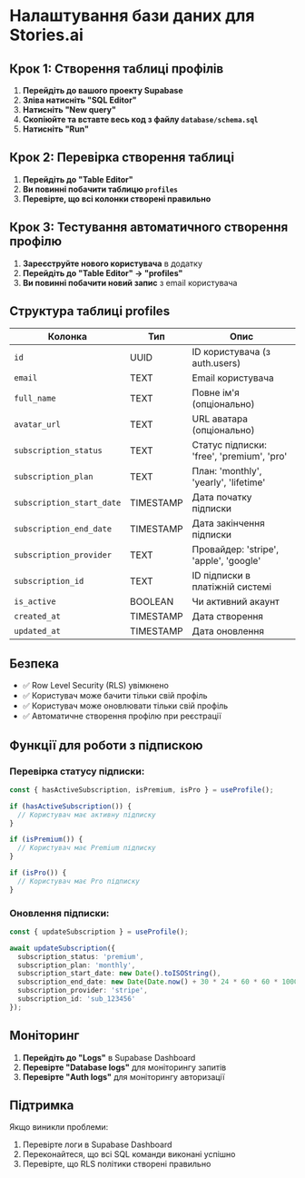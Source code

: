 # Налаштування бази даних для Stories.ai

## Крок 1: Створення таблиці профілів

1. **Перейдіть до вашого проекту Supabase**
2. **Зліва натисніть "SQL Editor"**
3. **Натисніть "New query"**
4. **Скопіюйте та вставте весь код з файлу `database/schema.sql`**
5. **Натисніть "Run"**

## Крок 2: Перевірка створення таблиці

1. **Перейдіть до "Table Editor"**
2. **Ви повинні побачити таблицю `profiles`**
3. **Перевірте, що всі колонки створені правильно**

## Крок 3: Тестування автоматичного створення профілю

1. **Зареєструйте нового користувача** в додатку
2. **Перейдіть до "Table Editor" → "profiles"**
3. **Ви повинні побачити новий запис** з email користувача

## Структура таблиці profiles

| Колонка | Тип | Опис |
|---------|-----|------|
| `id` | UUID | ID користувача (з auth.users) |
| `email` | TEXT | Email користувача |
| `full_name` | TEXT | Повне ім'я (опціонально) |
| `avatar_url` | TEXT | URL аватара (опціонально) |
| `subscription_status` | TEXT | Статус підписки: 'free', 'premium', 'pro' |
| `subscription_plan` | TEXT | План: 'monthly', 'yearly', 'lifetime' |
| `subscription_start_date` | TIMESTAMP | Дата початку підписки |
| `subscription_end_date` | TIMESTAMP | Дата закінчення підписки |
| `subscription_provider` | TEXT | Провайдер: 'stripe', 'apple', 'google' |
| `subscription_id` | TEXT | ID підписки в платіжній системі |
| `is_active` | BOOLEAN | Чи активний акаунт |
| `created_at` | TIMESTAMP | Дата створення |
| `updated_at` | TIMESTAMP | Дата оновлення |

## Безпека

- ✅ Row Level Security (RLS) увімкнено
- ✅ Користувач може бачити тільки свій профіль
- ✅ Користувач може оновлювати тільки свій профіль
- ✅ Автоматичне створення профілю при реєстрації

## Функції для роботи з підпискою

### Перевірка статусу підписки:
```typescript
const { hasActiveSubscription, isPremium, isPro } = useProfile();

if (hasActiveSubscription()) {
  // Користувач має активну підписку
}

if (isPremium()) {
  // Користувач має Premium підписку
}

if (isPro()) {
  // Користувач має Pro підписку
}
```

### Оновлення підписки:
```typescript
const { updateSubscription } = useProfile();

await updateSubscription({
  subscription_status: 'premium',
  subscription_plan: 'monthly',
  subscription_start_date: new Date().toISOString(),
  subscription_end_date: new Date(Date.now() + 30 * 24 * 60 * 60 * 1000).toISOString(),
  subscription_provider: 'stripe',
  subscription_id: 'sub_123456'
});
```

## Моніторинг

1. **Перейдіть до "Logs"** в Supabase Dashboard
2. **Перевірте "Database logs"** для моніторингу запитів
3. **Перевірте "Auth logs"** для моніторингу авторизації

## Підтримка

Якщо виникли проблеми:
1. Перевірте логи в Supabase Dashboard
2. Переконайтеся, що всі SQL команди виконані успішно
3. Перевірте, що RLS політики створені правильно 